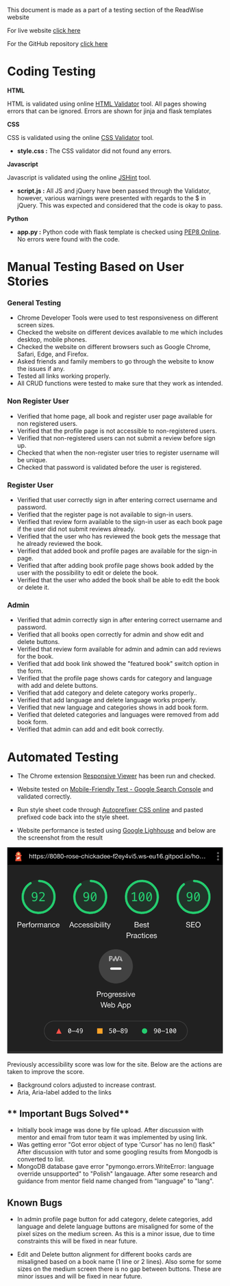 This document is made as a part of a testing section of the ReadWise website

For live website [click here](https://read-wise.herokuapp.com/)

For the GitHub repository [click here](https://github.com/rajendradanve/readwise)

# **Coding Testing**

 **HTML**

HTML is validated using online [HTML Validator](https://validator.w3.org/) tool.
All pages showing errors that can be ignored. Errors are shown for jinja and flask templates


 **CSS**

CSS is validated using the online [CSS Validator](https://validator.w3.org/) tool.
-   **style.css :** The CSS validator did not found any errors.

 **Javascript**

Javascript is validated using the online [JSHint](https://jshint.com/) tool.
-   **script.js :** All JS and jQuery have been passed through the Validator, however, various warnings were presented with regards to the $ in jQuery. This was expected and considered that the code is okay to pass.

 **Python**

- **app.py :** Python code with flask template is checked using [PEP8 Online](http://pep8online.com/). No errors were found with the code.


# **Manual Testing Based on User Stories**

### **General Testing**

- Chrome Developer Tools were used to test responsiveness on different screen sizes.
- Checked the website on different devices available to me which includes desktop, mobile phones.
- Checked the website on different browsers such as Google Chrome, Safari, Edge, and Firefox.
- Asked friends and family members to go through the website to know the issues if any.
- Tested all links working properly.
- All CRUD functions were tested to make sure that they work as intended.

### **Non Register User**

- Verified that home page, all book and register user page available for non registered users.
- Verified that the profile page is not accessible to non-registered users.
- Verified that non-registered users can not submit a review before sign up.
- Checked that when the non-register user tries to register username will be unique.
- Checked that password is validated before the user is registered.


### **Register User**

- Verified that user correctly sign in after entering correct username and password.
- Verified that the register page is not available to sign-in users.
- Verified that review form available to the sign-in user as each book page if the user did not submit reviews already.
- Verified that the user who has reviewed the book gets the message that he already reviewed the book.
- Verified that added book and profile pages are available for the sign-in page.
- Verified that after adding book profile page shows book added by the user with the possibility to edit or delete the book.
- Verified that the user who added the book shall be able to edit the book or delete it.

    
### **Admin**

- Verified that admin correctly sign in after entering correct username and password.
- Verified that all books open correctly for admin and show edit and delete buttons.
- Verified that review form available for admin and admin can add reviews for the book.
- Verified that add book link showed the "featured book" switch option in the form.
- Verified that the profile page shows cards for category and language with add and delete buttons.
- Verified that add category and delete category works properly..
- Verified that add language and delete language works properly.
- Verified that new language and categories shows in add book form.
- Verified that deleted categories and languages were removed from add book form.
- Verified that admin can add and edit book correctly.


# **Automated Testing**

* The Chrome extension [Responsive Viewer](https://chrome.google.com/webstore/detail/responsive-viewer/inmopeiepgfljkpkidclfgbgbmfcennb?hl=en) has been run and checked.

* Website tested on [Mobile-Friendly Test - Google Search Console](https://search.google.com/test/mobile-friendly) and validated correctly.

* Run style sheet code through [Autoprefixer CSS online](http://autoprefixer.github.io/) and pasted prefixed code back into the style sheet.

* Website performance is tested using [Google Lighhouse](https://developers.google.com/web/tools/lighthouse) and below are the screenshot from the result
   
![Lighthouse test report](./static/images/readwise-lighthouse-result.png)

Previously accessibility score was low for the site. Below are the actions are taken to improve the score.

- Background colors adjusted to increase contrast. 
- Aria, Aria-label added to the links

## ** Important Bugs Solved**

-   Initially book image was done by file upload.
    After discussion with mentor and email from tutor team it was implemented by using link. 
-   Was getting error "Got error object of type 'Cursor' has no len() flask"
    After discussion with tutor and some googling results from Mongodb is converted to list.
-   MongoDB database gave error "pymongo.errors.WriteError: language override unsupported" to "Polish" langauage.   After some research and guidance from mentor field name changed from "language" to "lang".

## **Known Bugs**

- In admin profile page button for add category, delete categories, add language and delete language buttons are misaligned for some of the pixel sizes on the medium screen. As this is a minor issue, due to time constraints this will be fixed in near future. 

- Edit and Delete button alignment for different books cards are misaligned based on a book name (1 line or 2 lines). Also some for some sizes on the medium screen there is no gap between buttons. These are minor issues and will be fixed in near future.

    


